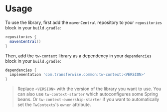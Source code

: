 # Usage

To use the library, first add the `mavenCentral` repository to your `repositories` block in your `build.gradle`:
```groovy
repositories {
  mavenCentral()
}
```
Then, add the `tw-context` library as a dependency in your `dependencies` block in your `build.gradle`:
```groovy
dependencies {
  implementation 'com.transferwise.common:tw-context:<VERSION>'
}
```
> Replace `<VERSION>` with the version of the library you want to use.
> You can also use `tw-context-starter` which autoconfigures some Spring beans. Or `tw-context-ownership-starter` if you want to automatically set the `TwContexts`'s `owner` attribute.